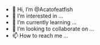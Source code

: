 - 👋 Hi, I’m @Acatofeatfish
- 👀 I’m interested in ...
- 🌱 I’m currently learning ...
- 💞️ I’m looking to collaborate on ...
- 📫 How to reach me ...

<!---
Acatofeatfish/Acatofeatfish is a ✨ special ✨ repository because its `README.md` (this file) appears on your GitHub profile.
You can click the Preview link to take a look at your changes.
--->
